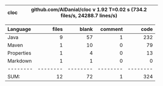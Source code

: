 

cloc|github.com/AlDanial/cloc v 1.92  T=0.02 s (734.2 files/s, 24288.7 lines/s)
--- | ---

Language|files|blank|comment|code
:-------|-------:|-------:|-------:|-------:
Java|9|57|1|232
Maven|1|10|0|79
Properties|1|4|0|13
Markdown|1|1|0|0
--------|--------|--------|--------|--------
SUM:|12|72|1|324

